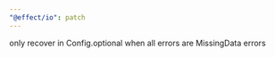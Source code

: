 ```yaml
---
"@effect/io": patch
---
```


only recover in Config.optional when all errors are MissingData errors
